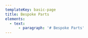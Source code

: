 ```yaml
---
templateKey: basic-page
title: Bespoke Parts
elements:
  - text:
      - paragraph: '# Bespoke Parts'
---
```


